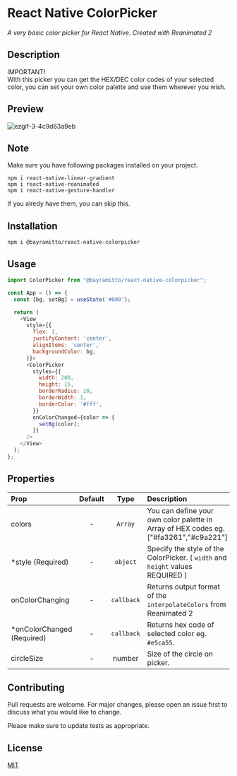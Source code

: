 # React Native ColorPicker

*A very basic color picker for React Native. Created with Reanimated 2*

## Description
IMPORTANT! <br>
With this picker you can get the HEX/DEC color codes of your selected color, you can set your own color palette and use them wherever you wish.

## Preview
![ezgif-3-4c9d63a9eb](https://github.com/Bayramito/react-native-colorpicker/assets/44513402/10caf76c-d821-4ef1-b308-33cc2b1add99)

## Note
Make sure you have following packages installed on your project.
```
npm i react-native-linear-gradient
npm i react-native-reanimated
npm i react-native-gesture-handler
```
If you alredy have them, you can skip this.
## Installation

```
npm i @bayramitto/react-native-colorpicker 
```

## Usage

```javascript
import ColorPicker from "@bayramitto/react-native-colorpicker";
```

```javascript
const App = () => {
  const [bg, setBg] = useState('#000');

  return (
    <View
      style={{
        flex: 1,
        justifyContent: 'center',
        alignItems: 'center',
        backgroundColor: bg,
      }}>
      <ColorPicker
        styles={{
          width: 200,
          height: 15,
          borderRadius: 20,
          borderWidth: 1,
          borderColor: '#fff',
        }}
        onColorChanged={color => {
          setBg(color);
        }}
      />
    </View>
  );
};
```

## Properties

| Prop  | Default  | Type | Description |
| :------------ |:---------------:| :---------------:| :-----|
| colors | - | `Array`   | You can define your own color palette in Array of HEX codes eg. ["#fa3261","#c9a221"] 
| *style (Required) | - | `object` | Specify the style of the ColorPicker. ( `width` and `height` values REQUIRED ) |
| onColorChanging| - |`callback`| Returns output format of the `interpolateColors` from Reanimated 2
| *onColorChanged (Required)| - |`callback`| Returns hex code of selected color eg. `#e5ca55`.
|circleSize| - | number | Size of the circle on picker.



## Contributing
Pull requests are welcome. For major changes, please open an issue first to discuss what you would like to change.

Please make sure to update tests as appropriate.

## License
[MIT](https://choosealicense.com/licenses/mit/)
